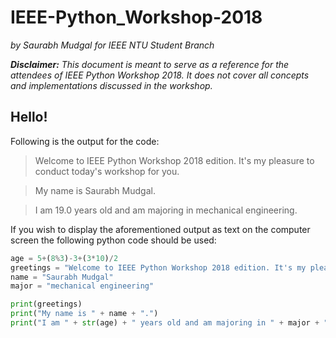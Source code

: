 # IEEE-Python_Workshop-2018
*by Saurabh Mudgal for IEEE NTU Student Branch*

*__Disclaimer:__ This document is meant to serve as a reference for the attendees of IEEE Python Workshop 2018. It does not cover all concepts and implementations discussed in the workshop.*


## Hello!

Following is the output for the code:

> Welcome to IEEE Python Workshop 2018 edition. It's my pleasure to conduct today's workshop for you.

>My name is Saurabh Mudgal.

>I am 19.0 years old and am majoring in mechanical engineering.

If you wish to display the aforementioned output as text on the computer screen the following python code  should be used:

```python
age = 5+(8%3)-3+(3*10)/2
greetings = "Welcome to IEEE Python Workshop 2018 edition. It's my pleasure to conduct today's workshop for you."
name = "Saurabh Mudgal"
major = "mechanical engineering"

print(greetings)
print("My name is " + name + ".")
print("I am " + str(age) + " years old and am majoring in " + major + ".")
```

